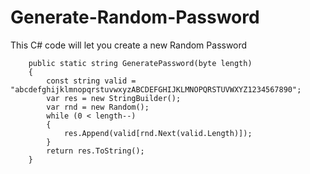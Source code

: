# Generate-Random-Password
This C# code will let you create a new Random Password


        public static string GeneratePassword(byte length)
        {
            const string valid = "abcdefghijklmnopqrstuvwxyzABCDEFGHIJKLMNOPQRSTUVWXYZ1234567890";
            var res = new StringBuilder();
            var rnd = new Random();
            while (0 < length--)
            {
                res.Append(valid[rnd.Next(valid.Length)]);
            }
            return res.ToString();
        }
